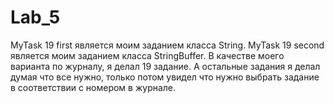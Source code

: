 # Lab_5
MyTask 19 first является моим заданием класса String.
MyTask 19 second является моим заданием класса StringBuffer.
В качестве моего варианта по журналу, я делал 19 задание.
А остальные задания я делал думая что все нужно, только потом увидел что нужно выбрать задание в соответствии с номером в журнале.
